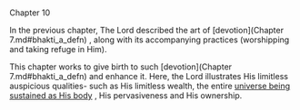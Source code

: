 # <a name='_Toc488528601'></a>
Chapter 10


In the previous chapter, The Lord described the art of 
[devotion](Chapter 7.md#bhakti_a_defn)
, along with its accompanying practices (worshipping and taking refuge in Him). 

This chapter works to give birth to such 
[devotion](Chapter 7.md#bhakti_a_defn)
 and enhance it. Here, the Lord illustrates His limitless auspicious qualities- such as His limitless wealth, the entire 
[universe being sustained as His body](universe_as_his_body)
, His pervasiveness and His ownership.


